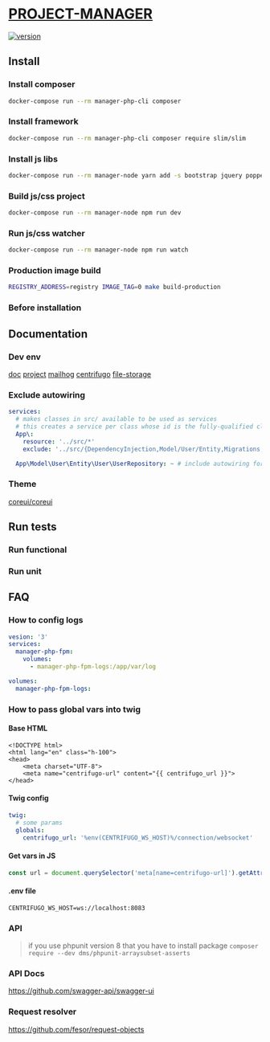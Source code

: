 # [PROJECT-MANAGER](https://localhost)

[![version][version-badge]][CHANGELOG]

## Install

### Install composer
```bash
docker-compose run --rm manager-php-cli composer
```

### Install framework
```bash
docker-compose run --rm manager-php-cli composer require slim/slim
```

### Install js libs
```bash
docker-compose run --rm manager-node yarn add -s bootstrap jquery popper.js
```
### Build js/css project
```bash
docker-compose run --rm manager-node npm run dev
```
### Run js/css watcher
```bash
docker-compose run --rm manager-node npm run watch
```
### Production image build
```bash
REGISTRY_ADDRESS=registry IMAGE_TAG=0 make build-production
```

### Before installation

## Documentation
### Dev env
[doc](http://localhost:8080/docs/#/)
[project](http://localhost:8080/login)
[mailhog](http://localhost:8082/#)
[centrifugo](http://localhost:8083/#/actions)
[file-storage](http://localhost:8081/)

### Exclude autowiring

```yaml
services:
  # makes classes in src/ available to be used as services
  # this creates a service per class whose id is the fully-qualified class name
  App\:
    resource: '../src/*'
    exclude: '../src/{DependencyInjection,Model/User/Entity,Migrations,Tests,Kernel.php}' # exclude Model/User/Entity

  App\Model\User\Entity\User\UserRepository: ~ # include autowiring for Repository
```

### Theme
[coreui/coreui](https://github.com/coreui/coreui-free-bootstrap-admin-template#installation)

## Run tests

### Run functional

### Run unit

## FAQ

### How to config logs
```yaml
vesion: '3'
services:
  manager-php-fpm:
    volumes:
      - manager-php-fpm-logs:/app/var/log

volumes:
  manager-php-fpm-logs:
```

### How to pass global vars into twig

#### Base HTML
```twig
<!DOCTYPE html>
<html lang="en" class="h-100">
<head>
    <meta charset="UTF-8">
    <meta name="centrifugo-url" content="{{ centrifugo_url }}">
</head>
```
#### Twig config
```yaml
twig:
  # some params
  globals:
    centrifugo_url: '%env(CENTRIFUGO_WS_HOST)%/connection/websocket'
```

#### Get vars in JS
```javascript
const url = document.querySelector('meta[name=centrifugo-url]').getAttribute('content');
```
#### .env file
```
CENTRIFUGO_WS_HOST=ws://localhost:8083
```

### API

> if you use phpunit version 8 that you have to install package `composer require --dev dms/phpunit-arraysubset-asserts`

### API Docs

https://github.com/swagger-api/swagger-ui

### Request resolver

https://github.com/fesor/request-objects

[CHANGELOG]: ./CHANGELOG.md
[version-badge]: https://img.shields.io/badge/version-0.7.0-blue.svg